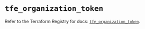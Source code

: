 # `tfe_organization_token`

Refer to the Terraform Registry for docs: [`tfe_organization_token`](https://registry.terraform.io/providers/hashicorp/tfe/0.55.0/docs/resources/organization_token).
